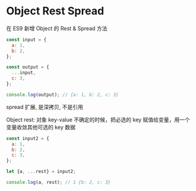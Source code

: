 # Object Rest Spread

在 ES9 新增 Object 的 Rest & Spread 方法

```js
const input = {
  a: 1,
  b: 2,
};

const output = {
  ...input,
  c: 3,
};

console.log(output); // {a: 1, b: 2, c: 3}
```

spread 扩展, 是深拷贝, 不是引用

Object rest: 对象 key-value 不确定的时候，把必选的 key 赋值给变量，用一个变量收敛其他可选的 key 数据

```js
const input2 = {
  a: 1,
  b: 2,
  c: 3,
};

let {a, ...rest} = input2;

console.log(a, rest); // 1 {b: 2, c: 3}
```
